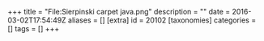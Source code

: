 +++
title = "File:Sierpinski carpet java.png"
description = ""
date = 2016-03-02T17:54:49Z
aliases = []
[extra]
id = 20102
[taxonomies]
categories = []
tags = []
+++


